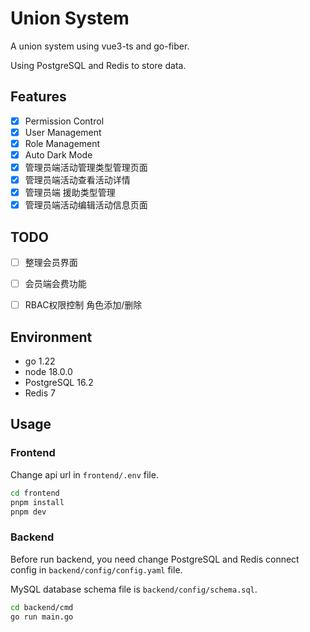 # Union System

A union system using vue3-ts and go-fiber.

Using PostgreSQL and Redis to store data.

## Features

- [x] Permission Control
- [x] User Management
- [x] Role Management
- [x] Auto Dark Mode
- [x] 管理员端活动管理类型管理页面
- [x] 管理员端活动查看活动详情
- [x] 管理员端 援助类型管理
- [x] 管理员端活动编辑活动信息页面

## TODO
- [ ] 整理会员界面
- [ ] 会员端会费功能
- [ ] RBAC权限控制 角色添加/删除 


## Environment
- go 1.22
- node 18.0.0
- PostgreSQL 16.2
- Redis 7

## Usage

### Frontend

Change api url in `frontend/.env` file.
```bash
cd frontend
pnpm install
pnpm dev
```
### Backend

Before run backend, you need change PostgreSQL and Redis connect config in `backend/config/config.yaml` file.

MySQL database schema file is `backend/config/schema.sql`.


```bash
cd backend/cmd
go run main.go
```

